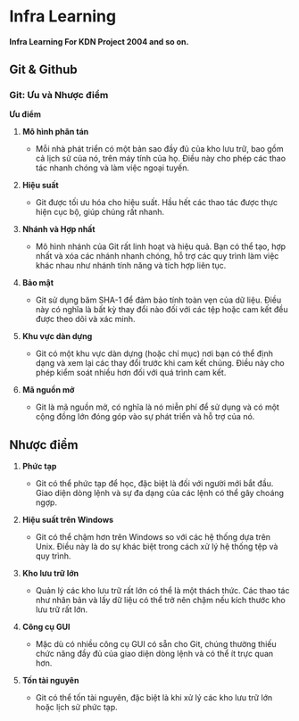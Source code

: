 # Infra Learning

#### Infra Learning For KDN Project 2004 and so on.


## Git & Github
### Git: Ưu và Nhược điểm

**Ưu điểm**

1. **Mô hình phân tán**
   - Mỗi nhà phát triển có một bản sao đầy đủ của kho lưu trữ, bao gồm cả lịch sử của nó, trên máy tính của họ. Điều này cho phép các thao tác nhanh chóng và làm việc ngoại tuyến.

2. **Hiệu suất**
   - Git được tối ưu hóa cho hiệu suất. Hầu hết các thao tác được thực hiện cục bộ, giúp chúng rất nhanh.

3. **Nhánh và Hợp nhất**
   - Mô hình nhánh của Git rất linh hoạt và hiệu quả. Bạn có thể tạo, hợp nhất và xóa các nhánh nhanh chóng, hỗ trợ các quy trình làm việc khác nhau như nhánh tính năng và tích hợp liên tục.

4. **Bảo mật**
   - Git sử dụng băm SHA-1 để đảm bảo tính toàn vẹn của dữ liệu. Điều này có nghĩa là bất kỳ thay đổi nào đối với các tệp hoặc cam kết đều được theo dõi và xác minh.

5. **Khu vực dàn dựng**
   - Git có một khu vực dàn dựng (hoặc chỉ mục) nơi bạn có thể định dạng và xem lại các thay đổi trước khi cam kết chúng. Điều này cho phép kiểm soát nhiều hơn đối với quá trình cam kết.

6. **Mã nguồn mở**
   - Git là mã nguồn mở, có nghĩa là nó miễn phí để sử dụng và có một cộng đồng lớn đóng góp vào sự phát triển và hỗ trợ của nó.

## Nhược điểm

1. **Phức tạp**
   - Git có thể phức tạp để học, đặc biệt là đối với người mới bắt đầu. Giao diện dòng lệnh và sự đa dạng của các lệnh có thể gây choáng ngợp.

2. **Hiệu suất trên Windows**
   - Git có thể chậm hơn trên Windows so với các hệ thống dựa trên Unix. Điều này là do sự khác biệt trong cách xử lý hệ thống tệp và quy trình.

3. **Kho lưu trữ lớn**
   - Quản lý các kho lưu trữ rất lớn có thể là một thách thức. Các thao tác như nhân bản và lấy dữ liệu có thể trở nên chậm nếu kích thước kho lưu trữ rất lớn.

4. **Công cụ GUI**
   - Mặc dù có nhiều công cụ GUI có sẵn cho Git, chúng thường thiếu chức năng đầy đủ của giao diện dòng lệnh và có thể ít trực quan hơn.

5. **Tốn tài nguyên**
   - Git có thể tốn tài nguyên, đặc biệt là khi xử lý các kho lưu trữ lớn hoặc lịch sử phức tạp.


